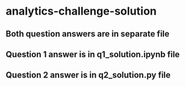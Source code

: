 # analytics-challenge-solution

## Both question answers are in separate file
## Question 1 answer is in q1_solution.ipynb file
## Question 2 answer is in q2_solution.py file
